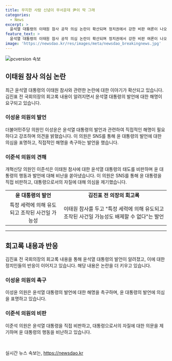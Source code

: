 ```yaml
---
title: 무지한 사람 신념이 무서운데 尹이 딱 그래
categories:
  - News
excerpt: >
  윤석열 대통령의 이태원 참사 공작 의심 논란이 확산되며 정치권에서 강한 비판 여론이 나오고 있다. 더불어민주당 의원 이성윤은 윤 대통령의 직접 해명을 촉구하며 음모론에 빠진 것으로 비판했고, 개혁신당 이준석 의원 역시 윤 대통령을 참 나쁜 대통령으로 비판하며 이태원 참사 의심 발언에 대한 대통령의 자격을 논란 삼았다. 김진표 전 의장의 회고록에서는 윤 대통령의 이태원 참사 관련 발언이 언급되며 논란 확산에 더 부족한 해명을 요구하고 있다.
feature_text: >
  윤석열 대통령의 이태원 참사 공작 의심 논란이 확산되며 정치권에서 강한 비판 여론이 나오고 있다. 더불어민주당 의원 이성윤은 윤 대통령의 직접 해명을 촉구하며 음모론에 빠진 것으로 비판했고, 개혁신당 이준석 의원 역시 윤 대통령을 참 나쁜 대통령으로 비판하며 이태원 참사 의심 발언에 대한 대통령의 자격을 논란 삼았다. 김진표 전 의장의 회고록에서는 윤 대통령의 이태원 참사 관련 발언이 언급되며 논란 확산에 더 부족한 해명을 요구하고 있다.
image: 'https://newsdao.kr/res/images/meta/newsdao_breakingnews.jpg'
---
```


<p><img src="https://newsdao.kr/res/images/meta/newsdao_breakingnews.jpg" alt="pcversion 속보" /></p>

<h2 data-ke-size="size26">이태원 참사 의심 논란</h2>

<p data-ke-size="size16">최근 윤석열 대통령의 이태원 참사와 관련한 논란에 대한 이야기가 확산되고 있습니다. 김진표 전 국회의장의 회고록 내용이 알려지면서 윤석열 대통령의 발언에 대한 해명이 요구되고 있습니다.</p>

<h3>이성윤 의원의 발언</h3>

<p data-ke-size="size16">더불어민주당 의원인 이성윤은 윤석열 대통령의 발언과 관련하여 직접적인 해명이 필요하다고 강조하며 의견을 밝혔습니다. 이 의원은 SNS를 통해 윤 대통령의 발언에 대한 의심을 표명하고, 직접적인 해명을 촉구하는 발언을 했습니다.</p>

<h3>이준석 의원의 견해</h3>

<p data-ke-size="size16">개혁신당 의원인 이준석은 이태원 참사에 대한 윤석열 대통령의 태도를 비판하며 윤 대통령의 행동과 발언에 대해 비난을 쏟아냈습니다. 이 의원은 SNS를 통해 윤 대통령을 직접 비판하고, 대통령으로서의 자질에 대해 의심을 제기했습니다.</p>

<table>
  <tr>
    <td style="text-align: center; height: 17px;"><b>윤 대통령의 발언</b></td>
    <td style="text-align: center; height: 17px;"><b>김진표 전 의장의 회고록</b></td>
  </tr>
  <tr>
    <td style="text-align: center; height: 17px;">특정 세력에 의해 유도되고 조작된 사건일 가능성</td>
    <td style="text-align: center; height: 17px;">이태원 참사를 두고 "특정 세력에 의해 유도되고 조작된 사건일 가능성도 배제할 수 없다"는 발언 </td>
  </tr>
</table>

<hr>

<h2 data-ke-size="size26">회고록 내용과 반응</h2>

<p data-ke-size="size16">김진표 전 국회의장의 회고록 내용을 통해 윤석열 대통령의 발언이 알려졌고, 이에 대한 정치인들의 반응이 이어지고 있습니다. 해당 내용은 논란을 더 키우고 있습니다.</p>

<h3>이성윤 의원의 촉구</h3>

<p data-ke-size="size16">이성윤 의원은 윤석열 대통령의 발언에 대한 해명을 촉구하며, 윤 대통령의 발언에 의심을 표명하고 있습니다.</p>

<h3>이준석 의원의 비판</h3>

<p data-ke-size="size16">이준석 의원은 윤석열 대통령을 직접 비판하고, 대통령으로서의 자질에 대한 의문을 제기하며 윤 대통령의 행동을 비난하고 있습니다.</p>

<p data-ke-size="size16">&nbsp;</p>
실시간 뉴스 속보는, <a href="https://newsdao.kr" rel="dofollow">https://newsdao.kr</a>


